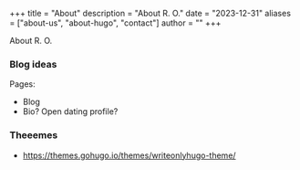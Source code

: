 +++
title = "About"
description = "About R. O."
date = "2023-12-31"
aliases = ["about-us", "about-hugo", "contact"]
author = ""
+++

About R. O.

### Blog ideas

Pages:
* Blog
* Bio? Open dating profile?

### Theeemes

* https://themes.gohugo.io/themes/writeonlyhugo-theme/
